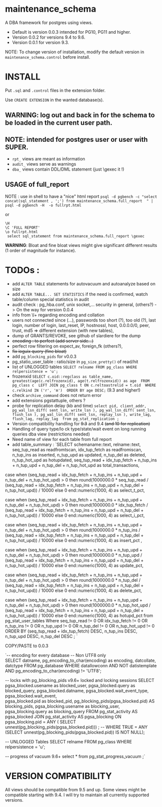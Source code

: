 # maintenance_schema

A DBA framework for postgres using views. 

* Default is version 0.0.3 intended for PG10, PG11 and higher. 
* Version 0.0.2 for versions 9.4 to 9.6.
* Version 0.0.1 for version 9.3.

NOTE: To change version of installation, modify the default version in `maintenance_schema.control` before install.

# INSTALL

Put `.sql` and `.control` files in the extension folder.

Use `CREATE EXTENSION` in the wanted database(s).

## **WARNING**: log out and back in for the schema to be loaded in the current user path.

## **NOTE**: intended for postgres user or user with SUPER.

* `rpt_` views are meant as information 
* `audit_` views serve as warnings 
* `dba_` views contain DDL/DML statement (just \gexec it !)

## USAGE of full_report 
NOTE : use in shell to have a "nice" html report
`psql -d pgbench -c "select concat(sql_statement , ';') from maintenance_schema.full_report  " | psql -d pgbench -H  -o fullrpt.html`

or

~~~
\H
\C 'FULL REPORT'
\o fullrpt.html
 select sql_statement from maintenance_schema.full_report \gexec
~~~

**WARNING**:
Bloat and fine bloat views might give significant different results (1 order of magnitude for instance). 


# **TODOs** :
- add `ALTER TABLE` statements for autovacuum and autoanalyze based on size
- add `ALTER TABLE... SET STATISTICS` if the need is confirmed, watch table/column special statistics in audit
- audit check : pg_hba.conf, unix socket,...  security in general, (others?) -> On the way for version 0.0.4
- info from \l+ regarding encoding and collation
- users not connected since (...), passwords too short (?), too old (?), last login, number of login, last_reset, IP, hostnossl, host, 0.0.0.0/0, peer, trust, md5 => different extension (with new tables),
- dump of GRANTS/REVOKE, see github of slardiere for the dump
- ~~encoding : to perfect (add server side...)~~
- perfect row filtering on expect_av, foreign_fk (others?),
- ~~fix ioguix query (fine bloat)~~
- add `pg_blocking_pids` for v0.0.3
- pg_statio_user_table : ratio/size in `pg_size_pretty()` of read/hit
- list of UNLOGGED tables `SELECT relname FROM pg_class WHERE relpersistence = 'u';`
- frozenxid
`SELECT c.oid::regclass as table_name, greatest(age(c.relfrozenxid), age(t.relfrozenxid)) as age 
FROM pg_class c 
LEFT JOIN pg_class t ON c.reltoastrelid = t.oid 
WHERE c.relkind IN ('r', 'm') 
ORDER BY age DESC;` (9.3 and higher!)
- check `archive_command` does not return error
- add extensions pgstattuple, others ?
- probe for replication delay (kb and time) `select pid, client_addr, pg_wal_lsn_diff( sent_lsn, write_lsn ), pg_wal_lsn_diff( sent_lsn, flush_lsn ), pg_wal_lsn_diff( sent_lsn, replay_lsn ), write_lag, flush_lag, replay_lag  from pg_stat_replication ;`
- Version compatibility handling for ~~9.3~~ and 9.4 ~~(and 10 for replication)~~
- Handling of query type/lo ck type/state/wait event on long running queries dba view (restrictions needed)
- Need name of view for each table from full report
- add table_summary : 
`SELECT
 schemaname::text, relname::text,
  seq_tup_read as readfromtscan, 
  idx_tup_fetch as readfromiscan, 
  n_tup_ins as inserted, 
  n_tup_upd as updated, 
  n_tup_del as deleted, 
  n_tup_hot_upd as hotupdated,
 seq_tup_read + idx_tup_fetch + n_tup_ins + n_tup_upd + n_tup_del  + n_tup_hot_upd as total_transactions,
 
 case when
   (seq_tup_read + idx_tup_fetch + n_tup_ins + n_tup_upd + n_tup_del  + n_tup_hot_upd) > 0
 then round(1000000.0 * seq_tup_read / (seq_tup_read + idx_tup_fetch + n_tup_ins + n_tup_upd + n_tup_del  + n_tup_hot_upd)) / 10000
 else 0
 end::numeric(1000, 4) as select_t_pct,
 
 case when
   (seq_tup_read + idx_tup_fetch + n_tup_ins + n_tup_upd + n_tup_del  + n_tup_hot_upd) > 0
 then round(1000000.0 * idx_tup_fetch / (seq_tup_read + idx_tup_fetch + n_tup_ins + n_tup_upd + n_tup_del  + n_tup_hot_upd)) / 10000
 else 0
 end::numeric(1000, 4) as select_i_pct,

 case when (seq_tup_read + idx_tup_fetch + n_tup_ins + n_tup_upd + n_tup_del  + n_tup_hot_upd) > 0
 then
 round(1000000.0 * n_tup_ins / (seq_tup_read + idx_tup_fetch + n_tup_ins + n_tup_upd + n_tup_del  + n_tup_hot_upd)) / 10000
 else 0
 end::numeric(1000, 4) as insert_pct ,

 case when (seq_tup_read + idx_tup_fetch + n_tup_ins + n_tup_upd + n_tup_del  + n_tup_hot_upd) > 0
 then
 round(1000000.0 * n_tup_upd / (seq_tup_read + idx_tup_fetch + n_tup_ins + n_tup_upd + n_tup_del  + n_tup_hot_upd)) / 10000
 else 0
 end::numeric(1000, 4) as update_pct,

 case when (seq_tup_read + idx_tup_fetch + n_tup_ins + n_tup_upd + n_tup_del  + n_tup_hot_upd) > 0
 then round(1000000.0 * n_tup_del / (seq_tup_read + idx_tup_fetch + n_tup_ins + n_tup_upd + n_tup_del  + n_tup_hot_upd)) / 10000
 else 0
 end::numeric(1000, 4) as delete_pct,
 
  case when (seq_tup_read + idx_tup_fetch + n_tup_ins + n_tup_upd + n_tup_del  + n_tup_hot_upd) > 0
 then round(1000000.0 * n_tup_hot_upd / (seq_tup_read + idx_tup_fetch + n_tup_ins + n_tup_upd + n_tup_del  + n_tup_hot_upd)) / 10000
 else 0
 end::numeric(1000, 4) as hotupd_pct
from
  pg_stat_user_tables
Where 
   seq_tup_read     != 0
 OR  idx_tup_fetch  != 0
 OR  n_tup_ins      != 0
 OR  n_tup_upd      != 0
 OR  n_tup_del      != 0
 OR  n_tup_hot_upd  != 0
  ORDER BY (seq_tup_read + idx_tup_fetch) DESC, n_tup_ins DESC, n_tup_upd DESC, n_tup_del DESC ;
  `
  
  COPY/PASTE to 0.0.3
  
  `-- encoding for every database
-- Non UTF8 only  
 SELECT datname, pg_encoding_to_char(encoding) as encoding, datcollate, datctype 
 FROM pg_database 
 WHERE  datallowconn 
 AND NOT datistemplate
 AND pg_encoding_to_char(encoding) != 'UTF8';
 
 
 
 -- locks  with pg_blocking_pids v9.6+ locked and locking sessions
 SELECT 
     pgsa_blocked.usename as blocked_user, 
     pgsa_blocked.query as blocked_query,
     pgsa_blocked.datname, 
     pgsa_blocked.wait_event_type, 
     pgsa_blocked.wait_event,  
     pgsa_blocked.pid as blocked_pid, 
     pg_blocking_pids(pgsa_blocked.pid) AS blocking_pids,
     pgsa_blocking.usename as blocking_user, 
     pgsa_blocking.query as blocking_query
 FROM pg_stat_activity AS pgsa_blocked
 JOIN pg_stat_activity AS pgsa_blocking 
   ON  pgsa_blocking.pid = ANY ( SELECT unnest(pg_blocking_pids(pgsa_blocked.pid))) ;
 -- WHERE TRUE = ANY (SELECT unnest(pg_blocking_pids(pgsa_blocked.pid)) IS NOT NULL);
 
 -- UNLOGGED Tables 
 SELECT relname FROM pg_class WHERE relpersistence = 'u';
 
 -- progress of vacuum 9.6+
 select * from pg_stat_progress_vacuum ;`

VERSION COMPATIBILITY
=====================

All views should be compatible from 9.5 and up.
Some views might be compatible starting with 9.4.
I will try to maintain all currently supported versions.



